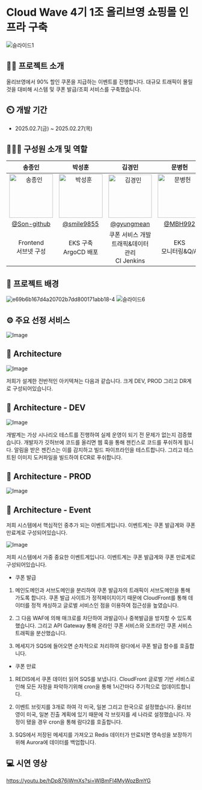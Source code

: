 # Cloud Wave 4기 1조 올리브영 쇼핑몰 인프라 구축
![슬라이드1](https://github.com/user-attachments/assets/ba9aa972-4c63-4378-8468-fa11bf6ce0d9)


## 👨‍🏫 프로젝트 소개
올리브영에서 90% 할인 쿠폰을 지급하는 이벤트를 진행합니다. 대규모 트래픽이 몰릴것을 대비해 시스템 및 쿠폰 발급/조회 서비스를 구축했습니다.

## ⏲️ 개발 기간 
- 2025.02.7(금) ~ 2025.02.27(목)

  
## 🧑‍🤝‍🧑 구성원 소개 및 역할
<div align="center">

|  송종인  |  박성훈  |  김경민  |  문병헌  |  이지영  |
| :-----: | :-----: |  :-----: |  :-----: |   :-----: | 
| <img width="116" alt="송종인" src="https://github.com/user-attachments/assets/04ffd101-0699-49bd-8ca4-04a8f9432aa3" /> | <img width="116" alt="박성훈" src="https://github.com/user-attachments/assets/2d95ede3-1867-4ee8-a0a7-44c86f94f9dd" />| <img width="115" alt="김경민" src="https://github.com/user-attachments/assets/9e61b2ae-3385-4cbe-82ce-118c4943000d" />| <img width="116" alt="문병헌" src="https://github.com/user-attachments/assets/7ebcbd47-e931-4da4-a4e1-d30428afab53" />| <img width="116" alt="이지영" src="https://github.com/user-attachments/assets/3ecf1a86-aa0c-4a83-a9cc-494eabf198d0" />
|[@Son-github](https://github.com/Son-github)| [@smile9855](https://github.com/smile9855)| [@gyungmean](https://github.com/gyungmean) | [@MBH992](https://github.com/MBH992) | [@lakedata](https://github.com/lakedata) | 
| Frontend<br>서브넷 구성 | EKS 구축<br>ArgoCD 배포 | 쿠폰 서비스 개발<br>트래픽&데이터 관리<br>CI Jenkins | EKS<br>모니터링&Q/A | 쿠폰 서비스 개발<br>서브도메인 분리<br>CI Jenkins
 
</div>


## 📌 프로젝트 배경
![e69b6b167d4a20702b7dd800171abb18-4](https://github.com/user-attachments/assets/5aa71640-f9b0-4b9c-8add-2ee8674fe86c)
![슬라이드6](https://github.com/user-attachments/assets/6ada9e20-6043-462d-851d-76a0f9186f59)


## ⚙️ 주요 선정 서비스
![Image](https://github.com/user-attachments/assets/6f75661c-977e-4573-8e17-607f78ea6909)

## 📝 Architecture
![Image](https://github.com/user-attachments/assets/28161e59-12c9-40e2-900f-0f8f941de8b3)

저희가 설계한 전반적인 아키텍쳐는 다음과 같습니다.
크게 DEV, PROD 그리고 DR계로 구성되어있습니다.

## 📝 Architecture - DEV
![Image](https://github.com/user-attachments/assets/55a69d09-a754-4ba8-b9d6-6b6ebbe159ce)

개발계는 가상 시나리오 테스트를 진행하여 실제 운영이 되기 전 문제가 없는지 검증했습니다.
개발자가 깃허브에 코드를 올리면 웹 훅을 통해 젠킨스로 코드를 푸쉬하게 됩니다.
알림을 받은 젠킨스는 이를 감지하고 빌드 파이프라인을 테스트합니다. 그리고 테스트된 이미지 도커파일을 빌드하여 ECR로 푸쉬합니다.

## 📝 Architecture - PROD
![Image](https://github.com/user-attachments/assets/a0ffe962-3471-444d-8404-1bc76601d763)

## 📝 Architecture - Event
저희 시스템에서 핵심적인 중추가 되는 이벤트계입니다.
이벤트계는 쿠폰 발급계와 쿠폰 만료계로 구성되어있습니다.

![Image](https://github.com/user-attachments/assets/8766074a-fb6e-45e0-8ef2-452ab5b64c90)

저희 시스템에서 가중 중요한 이벤트계입니다.
이벤트계는 쿠폰 발급계와 쿠폰 만료계로 구성되어있습니다.

- 쿠폰 발급

1.	메인도메인과 서브도메인을 분리하여 쿠폰 발급자의 트래픽이 서브도메인을 통해 가도록 합니다. 쿠폰 발급 사이트가 정적페이지이기 때문에 CloudFront를 통해 데이터를 정적 캐싱하고 글로벌 서비스인 점을 이용하여 접근성을 높였습니다.

2.	그 다음 WAF에 의해 매크로를 차단하여 과발급이나 중복발급을 방지할 수 있도록 했습니다. 그리고 API Gateway 통해 온라인 쿠폰 서비스와 오프라인 쿠폰 서비스 트래픽을 분산했습니다.

3.	메세지가 SQS에 들어오면 순차적으로 처리하여 람다에서 쿠폰 발급 함수를 호출합니다. 

- 쿠폰 만료

1.	REDIS에서 쿠폰 데이터 읽어 SQS를 보냅니다. CloudFront 글로벌 기반 서비스로 인해 모든 자정을 파악하기위해 cron을 통해 1시간마다 주기적으로 업데이트합니다.

2.	이벤트 브릿지를 3개로 하여 각 미국, 일본 그리고 한국으로 설정했습니다. 올리브영이 미국, 일본 진출 계획에 있기 때문에 각 브릿지를 세 나라로 설정했습니다. 자정이 됐을 경우 cron을 통해 람다2를 호출합니다.

3.	SQS에서 저장된 메세지를 가져오고 Redis 데이터가 만료되면 영속성을 보장하기 위해 Aurora에 데이터를 백업합니다.




## 💻 시연 영상
https://youtu.be/hDp876jWmXs?si=WIBmFI4MyWozBmYG





